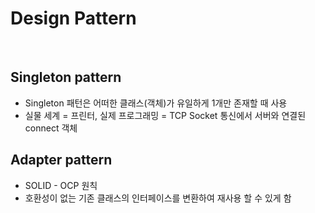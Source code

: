 # Design Pattern

<br />

## Singleton pattern
* Singleton 패턴은 어떠한 클래스(객체)가 유일하게 1개만 존재할 때 사용
* 실물 세계 = 프린터, 실제 프로그래밍 = TCP Socket 통신에서 서버와 연결된 connect 객체

## Adapter pattern
* SOLID - OCP 원칙
* 호환성이 없는 기존 클래스의 인터페이스를 변환하여 재사용 할 수 있게 함